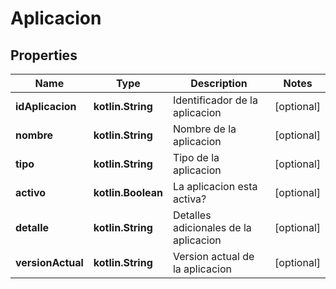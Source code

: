 
# Aplicacion

## Properties
Name | Type | Description | Notes
------------ | ------------- | ------------- | -------------
**idAplicacion** | **kotlin.String** | Identificador de la aplicacion |  [optional]
**nombre** | **kotlin.String** | Nombre de la aplicacion |  [optional]
**tipo** | **kotlin.String** | Tipo de la aplicacion |  [optional]
**activo** | **kotlin.Boolean** | La aplicacion esta activa? |  [optional]
**detalle** | **kotlin.String** | Detalles adicionales de la aplicacion |  [optional]
**versionActual** | **kotlin.String** | Version actual de la aplicacion |  [optional]



